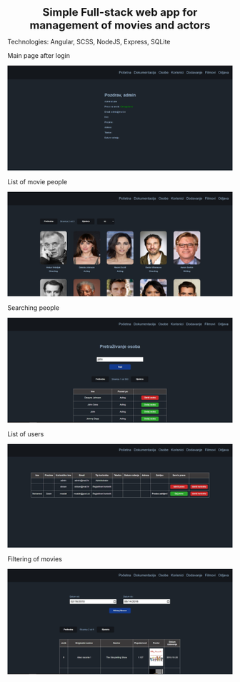 <p align="center">
  <strong style="font-size: 24px;">Simple Full-stack web app for management of movies and actors</strong>
</p>


Technologies: Angular, SCSS, NodeJS, Express, SQLite

Main page after login

![Main](https://github.com/Avinkovic22/rwa-angular-app/blob/main/screens/pocetna.jpg?raw=true)

List of movie people

![List of people](https://github.com/Avinkovic22/rwa-angular-app/blob/main/screens/prikaz-osoba.jpg?raw=true)

Searching people

![Searching people](https://github.com/Avinkovic22/rwa-angular-app/blob/main/screens/pretrazivanje-osoba.jpg?raw=true)

List of users

![List of users](https://github.com/Avinkovic22/rwa-angular-app/blob/main/screens/prikaz-korisnika.jpg?raw=true)

Filtering of movies

![Filtering of movies](https://github.com/Avinkovic22/rwa-angular-app/blob/main/screens/filtriranje-filmova.jpg?raw=true)
